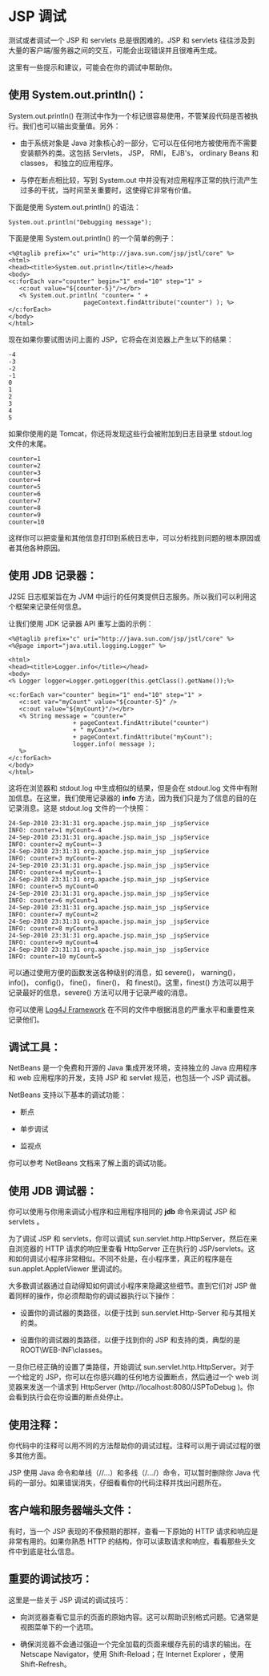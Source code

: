 # JSP 调试 

测试或者调试一个 JSP 和 servlets 总是很困难的。JSP 和 servlets 往往涉及到大量的客户端/服务器之间的交互，可能会出现错误并且很难再生成。 

这里有一些提示和建议，可能会在你的调试中帮助你。 

## 使用 System.out.println()： 

System.out.println() 在测试中作为一个标记很容易使用，不管某段代码是否被执行。我们也可以输出变量值。另外：

- 由于系统对象是 Java 对象核心的一部分，它可以在任何地方被使用而不需要安装额外的类。这包括 Servlets， JSP， RMI， EJB's， ordinary Beans 和 classes， 和独立的应用程序。

- 与停在断点相比较，写到 System.out 中并没有对应用程序正常的执行流产生过多的干扰，当时间至关重要时，这使得它非常有价值。

下面是使用 System.out.println() 的语法：

```
System.out.println("Debugging message");
```

下面是使用 System.out.println() 的一个简单的例子：

```
<%@taglib prefix="c" uri="http://java.sun.com/jsp/jstl/core" %>
<html>
<head><title>System.out.println</title></head>
<body>
<c:forEach var="counter" begin="1" end="10" step="1" >
   <c:out value="${counter-5}"/></br>
   <% System.out.println( "counter= " + 
                     pageContext.findAttribute("counter") ); %>
</c:forEach>
</body>
</html>
```

现在如果你要试图访问上面的 JSP，它将会在浏览器上产生以下的结果：

```
-4
-3
-2
-1
0
1
2
3
4
5
```


如果你使用的是 Tomcat，你还将发现这些行会被附加到日志目录里 stdout.log  文件的末尾。

```
counter=1
counter=2
counter=3
counter=4
counter=5
counter=6
counter=7
counter=8
counter=9
counter=10
```


这样你可以把变量和其他信息打印到系统日志中，可以分析找到问题的根本原因或者其他各种原因。 

## 使用 JDB 记录器： 

J2SE 日志框架旨在为 JVM 中运行的任何类提供日志服务。所以我们可以利用这个框架来记录任何信息。

让我们使用 JDK 记录器 API 重写上面的示例：

```
<%@taglib prefix="c" uri="http://java.sun.com/jsp/jstl/core" %>
<%@page import="java.util.logging.Logger" %>

<html>
<head><title>Logger.info</title></head>
<body>
<% Logger logger=Logger.getLogger(this.getClass().getName());%>

<c:forEach var="counter" begin="1" end="10" step="1" >
   <c:set var="myCount" value="${counter-5}" />
   <c:out value="${myCount}"/></br>
   <% String message = "counter="
                  + pageContext.findAttribute("counter")
                  + " myCount="
                  + pageContext.findAttribute("myCount");
                  logger.info( message );
   %>
</c:forEach>
</body>
</html>
```

这将在浏览器和 stdout.log 中生成相似的结果，但是会在 stdout.log 文件中有附加信息。在这里，我们使用记录器的 **info** 方法，因为我们只是为了信息的目的在记录消息。这是 stdout.log 文件的一个快照：

```
24-Sep-2010 23:31:31 org.apache.jsp.main_jsp _jspService
INFO: counter=1 myCount=-4
24-Sep-2010 23:31:31 org.apache.jsp.main_jsp _jspService
INFO: counter=2 myCount=-3
24-Sep-2010 23:31:31 org.apache.jsp.main_jsp _jspService
INFO: counter=3 myCount=-2
24-Sep-2010 23:31:31 org.apache.jsp.main_jsp _jspService
INFO: counter=4 myCount=-1
24-Sep-2010 23:31:31 org.apache.jsp.main_jsp _jspService
INFO: counter=5 myCount=0
24-Sep-2010 23:31:31 org.apache.jsp.main_jsp _jspService
INFO: counter=6 myCount=1
24-Sep-2010 23:31:31 org.apache.jsp.main_jsp _jspService
INFO: counter=7 myCount=2
24-Sep-2010 23:31:31 org.apache.jsp.main_jsp _jspService
INFO: counter=8 myCount=3
24-Sep-2010 23:31:31 org.apache.jsp.main_jsp _jspService
INFO: counter=9 myCount=4
24-Sep-2010 23:31:31 org.apache.jsp.main_jsp _jspService
INFO: counter=10 myCount=5
```


可以通过使用方便的函数发送各种级别的消息，如 severe()， warning()， info()， config()， fine()， finer()， 和  finest()。这里，finest()  方法可以用于记录最好的信息，severe()  方法可以用于记录严峻的消息。

你可以使用 [Log4J Framework](http://www.tutorialspoint.com/log4j/index.htm) 在不同的文件中根据消息的严重水平和重要性来记录他们。 

## 调试工具： 

NetBeans 是一个免费和开源的 Java 集成开发环境，支持独立的 Java 应用程序和 web 应用程序的开发，支持 JSP 和 servlet 规范，也包括一个 JSP 调试器。 

NetBeans 支持以下基本的调试功能： 

- 断点

- 单步调试

- 监视点

你可以参考 NetBeans 文档来了解上面的调试功能。

## 使用 JDB 调试器：

你可以使用与你用来调试小程序和应用程序相同的 **jdb** 命令来调试 JSP 和 servlets 。

为了调试 JSP 和 servlets，你可以调试 sun.servlet.http.HttpServer，然后在来自浏览器的 HTTP 请求的响应里查看 HttpServer 正在执行的 JSP/servlets。这和如何调试小程序非常相似。不同不处是，在小程序里，真正的程序是在 sun.applet.AppletViewer 里调试的。 

大多数调试器通过自动得知如何调试小程序来隐藏这些细节。直到它们对 JSP 做着同样的操作，你必须帮助你的调试器执行以下操作： 

- 设置你的调试器的类路径，以便于找到 sun.servlet.Http-Server 和与其相关的类。

- 设置你的调试器的类路径，以便于找到你的 JSP 和支持的类，典型的是 ROOT\WEB-INF\classes。

一旦你已经正确的设置了类路径，开始调试 sun.servlet.http.HttpServer。对于一个给定的 JSP，你可以在你感兴趣的任何地方设置断点，然后通过一个 web 浏览器来发送一个请求到 HttpServer (http://localhost:8080/JSPToDebug )。你会看到执行会在你设置的断点处停止。

## 使用注释：

你代码中的注释可以用不同的方法帮助你的调试过程。注释可以用于调试过程的很多其他方面。

JSP 使用 Java 命令和单线（//...）和多线（/*...*/）命令，可以暂时删除你 Java 代码的一部分。如果错误消失，仔细看看你的代码注释并找出问题所在。

## 客户端和服务器端头文件： 

有时，当一个 JSP 表现的不像预期的那样，查看一下原始的 HTTP 请求和响应是非常有用的。如果你熟悉 HTTP 的结构，你可以读取请求和响应，看看那些头文件中到底是社么信息。

## 重要的调试技巧： 

这里是一些关于 JSP 调试的调试技巧：

- 向浏览器查看它显示的页面的原始内容。这可以帮助识别格式问题。它通常是视图菜单下的一个选项。

- 确保浏览器不会通过强迫一个完全加载的页面来缓存先前的请求的输出。在 Netscape Navigator，使用 Shift-Reload；在 Internet Explorer ，使用 Shift-Refresh。
